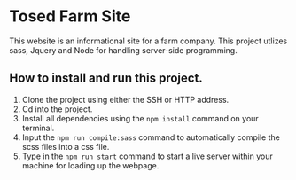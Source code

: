 # Tosed Farm Site

This website is an informational site for a farm company. This project utlizes sass, Jquery and Node for handling server-side programming. 

## How to install and run this project.

1. Clone the project using either the SSH or HTTP address.
2. Cd into the project.
3. Install all dependencies using the `npm install` command on your terminal. 
4. Input the `npm run compile:sass` command to automatically compile the scss files into a css file.
5. Type in the `npm run start` command to start a live server within your machine for loading up the webpage.

